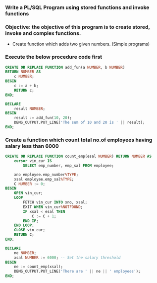 ### Write a PL/SQL Program using stored functions and invoke functions

### Objective: the objective of this program is to create stored, invoke and complex functions.

- Create function which adds two given numbers. (Simple programs)


### Execute the below procedure code first

```sql
CREATE OR REPLACE FUNCTION add_fun(a NUMBER, b NUMBER)
RETURN NUMBER AS
    c NUMBER;
BEGIN
    c := a + b;
    RETURN c;
END;
```


```sql
DECLARE
    result NUMBER;
BEGIN
    result := add_fun(10, 20);
    DBMS_OUTPUT.PUT_LINE('The sum of 10 and 20 is ' || result);
END;
```



### Create a function which count total no.of employees having salary less than 6000

```sql
CREATE OR REPLACE FUNCTION count_emp(esal NUMBER) RETURN NUMBER AS
    cursor vin_cur IS
        SELECT emp_number, emp_sal FROM employee;

    xno employee.emp_number%TYPE;
    xsal employee.emp_sal%TYPE;
    C NUMBER := 0;
BEGIN
    OPEN vin_cur;
    LOOP
        FETCH vin_cur INTO xno, xsal;
        EXIT WHEN vin_cur%NOTFOUND;
        IF xsal < esal THEN
            C := C + 1;
        END IF;
    END LOOP;
    CLOSE vin_cur;
    RETURN C;
END;
```

```sql
DECLARE
    ne NUMBER;
    xsal NUMBER := 6000; -- Set the salary threshold
BEGIN
    ne := count_emp(xsal);
    DBMS_OUTPUT.PUT_LINE('There are ' || ne || ' employees');
END;
```